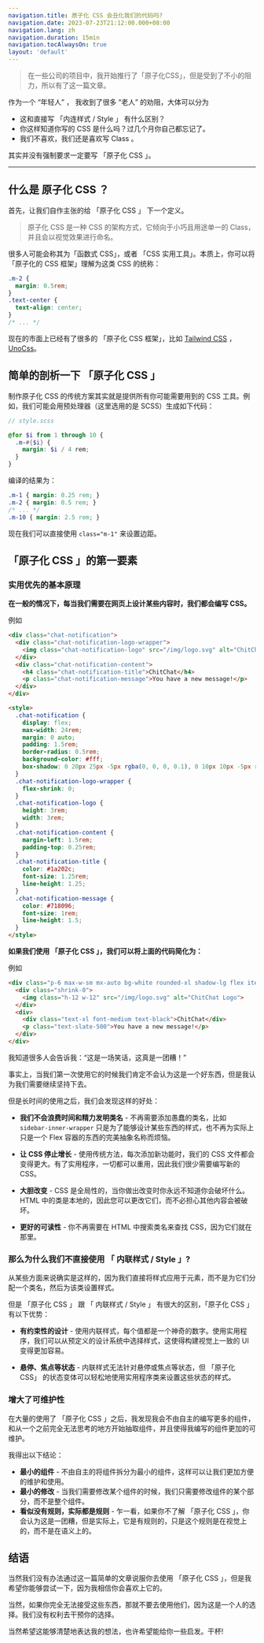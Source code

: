 ```yaml
---
navigation.title: 原子化 CSS 会丑化我们的代码吗?
navigation.date: 2023-07-23T21:12:00.000+08:00
navigation.lang: zh
navigation.duration: 15min
navigation.tocAlwaysOn: true
layout: 'default'
---
```


> 在一些公司的项目中，我开始推行了「原子化CSS」，但是受到了不小的阻力，所以有了这一篇文章。

作为一个 “年轻人” ， 我收到了很多 “老人” 的劝阻，大体可以分为

- 这和直接写 「内连样式 / Style 」 有什么区别？
- 你这样知道你写的 CSS 是什么吗？过几个月你自己都忘记了。
- 我们不喜欢，我们还是喜欢写 Class 。

其实并没有强制要求一定要写 「原子化 CSS 」。

---

## 什么是 原子化 CSS ？

首先，让我们自作主张的给 「原子化 CSS 」 下一个定义。

> 原子化 CSS 是一种 CSS 的架构方式，它倾向于小巧且用途单一的 Class，并且会以视觉效果进行命名。

很多人可能会称其为「函数式 CSS」，或者 「CSS 实用工具」。本质上，你可以将「原子化的 CSS 框架」理解为这类 CSS 的统称：

```css
.m-2 {
  margin: 0.5rem;
}
.text-center {
  text-align: center;
}
/* ... */
```

现在的市面上已经有了很多的 「原子化 CSS 框架」，比如 [Tailwind CSS](https://tailwindcss.com/) ，[UnoCss](https://unocss.dev/)。

## 简单的剖析一下 「原子化 CSS 」

制作原子化 CSS 的传统方案其实就是提供所有你可能需要用到的 CSS 工具。例如，我们可能会用预处理器（这里选用的是 SCSS）生成如下代码：

```scss
// style.scss

@for $i from 1 through 10 {
  .m-#{$i} {
    margin: $i / 4 rem;
  }
}
```

编译的结果为：

```css
.m-1 { margin: 0.25 rem; }
.m-2 { margin: 0.5 rem; }
/* ... */
.m-10 { margin: 2.5 rem; }
```

现在我们可以直接使用 `class="m-1"` 来设置边距。

## 「原子化 CSS 」的第一要素

### 实用优先的基本原理

**在一般的情况下，每当我们需要在网页上设计某些内容时，我们都会编写 CSS。**

例如

```html
<div class="chat-notification">
  <div class="chat-notification-logo-wrapper">
    <img class="chat-notification-logo" src="/img/logo.svg" alt="ChitChat Logo">
  </div>
  <div class="chat-notification-content">
    <h4 class="chat-notification-title">ChitChat</h4>
    <p class="chat-notification-message">You have a new message!</p>
  </div>
</div>

<style>
  .chat-notification {
    display: flex;
    max-width: 24rem;
    margin: 0 auto;
    padding: 1.5rem;
    border-radius: 0.5rem;
    background-color: #fff;
    box-shadow: 0 20px 25px -5px rgba(0, 0, 0, 0.1), 0 10px 10px -5px rgba(0, 0, 0, 0.04);
  }
  .chat-notification-logo-wrapper {
    flex-shrink: 0;
  }
  .chat-notification-logo {
    height: 3rem;
    width: 3rem;
  }
  .chat-notification-content {
    margin-left: 1.5rem;
    padding-top: 0.25rem;
  }
  .chat-notification-title {
    color: #1a202c;
    font-size: 1.25rem;
    line-height: 1.25;
  }
  .chat-notification-message {
    color: #718096;
    font-size: 1rem;
    line-height: 1.5;
  }
</style>
```

**如果我们使用 「原子化 CSS 」，我们可以将上面的代码简化为：**

例如

```html
<div class="p-6 max-w-sm mx-auto bg-white rounded-xl shadow-lg flex items-center space-x-4">
  <div class="shrink-0">
    <img class="h-12 w-12" src="/img/logo.svg" alt="ChitChat Logo">
  </div>
  <div>
    <div class="text-xl font-medium text-black">ChitChat</div>
    <p class="text-slate-500">You have a new message!</p>
  </div>
</div>
```

我知道很多人会告诉我：“这是一场笑话，这真是一团糟！”

事实上，当我们第一次使用它的时候我们肯定不会认为这是一个好东西，但是我认为我们需要继续坚持下去。

但是长时间的使用之后，我们会发现这样的好处：

- **我们不会浪费时间和精力发明类名** - 不再需要添加愚蠢的类名，比如 `sidebar-inner-wrapper` 只是为了能够设计某些东西的样式，也不再为实际上只是一个 Flex 容器的东西的完美抽象名称而烦恼。

- **让 CSS 停止增长** - 使用传统方法，每次添加新功能时，我们的 CSS 文件都会变得更大。有了实用程序，一切都可以重用，因此我们很少需要编写新的 CSS。

- **大胆改变** - CSS 是全局性的，当你做出改变时你永远不知道你会破坏什么。HTML 中的类是本地的，因此您可以更改它们，而不必担心其他内容会被破坏。

- **更好的可读性** - 你不再需要在 HTML 中搜索类名来查找 CSS，因为它们就在那里。

### 那么为什么我们不直接使用 「 内联样式 / Style 」?

从某些方面来说确实是这样的，因为我们直接将样式应用于元素，而不是为它们分配一个类名，然后为该类设置样式。

但是 「原子化 CSS 」 跟 「 内联样式 / Style 」 有很大的区别，「原子化 CSS 」 有以下优势：

- **有约束性的设计** - 使用内联样式，每个值都是一个神奇的数字。使用实用程序，我们可以从预定义的设计系统中选择样式，这使得构建视觉上一致的 UI 变得更加容易。

- **悬停、焦点等状态** - 内联样式无法针对悬停或焦点等状态，但 「原子化 CSS」 的状态变体可以轻松地使用实用程序类来设置这些状态的样式。

### 增大了可维护性

在大量的使用了 「原子化 CSS 」之后，我发现我会不由自主的编写更多的组件，和从一个之前完全无法思考的地方开始抽取组件，并且使得我编写的组件更加的可维护。

我得出以下结论：

- **最小的组件** - 不由自主的将组件拆分为最小的组件，这样可以让我们更加方便的维护和使用。
- **最小的修改** - 当我们需要修改某个组件的时候，我们只需要修改组件的某个部分，而不是整个组件。
- **看似没有规则，实际都是规则** - 乍一看，如果你不了解 「原子化 CSS 」，你会认为这是一团糟，但是实际上，它是有规则的，只是这个规则是在视觉上的，而不是在语义上的。

## 结语

当然我们没有办法通过这一篇简单的文章说服你去使用 「原子化 CSS 」，但是我希望你能够尝试一下，因为我相信你会喜欢上它的。

当然，如果你完全无法接受这些东西，那就不要去使用他们，因为这是一个人的选择。我们没有权利去干预你的选择。

当然希望这能够清楚地表达我的想法，也许希望能给你一些启发。干杯!
